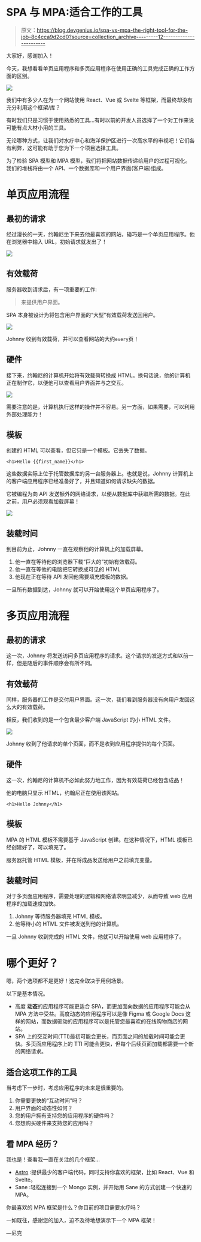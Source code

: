 # SPA 与 MPA:适合工作的工具

> 原文：<https://blog.devgenius.io/spa-vs-mpa-the-right-tool-for-the-job-8c4cca9d2cd0?source=collection_archive---------12----------------------->

大家好，感谢加入！

今天，我想看看单页应用程序和多页应用程序在使用正确的工具完成正确的工作方面的区别。

![](img/b632f548806830e174f1e5bd9cf81d7e.png)

我们中有多少人在为一个网站使用 React、Vue 或 Svelte 等框架，而最终却没有充分利用这个框架/库？

有时我们只是习惯于使用熟悉的工具…有时以前的开发人员选择了一个对工作来说可能有点大材小用的工具。

无论哪种方式，让我们对水疗中心和海洋保护区进行一次高水平的审视吧！它们各有利弊，这可能有助于您为下一个项目选择工具。

为了检验 SPA 模型和 MPA 模型，我们将把网站数据传递给用户的过程可视化。我们的堆栈将由一个 API、一个数据库和一个用户界面(客户端)组成。

# 单页应用流程

## 最初的请求

经过漫长的一天，约翰尼坐下来去他最喜欢的网站，碰巧是一个单页应用程序。他在浏览器中输入 URL，初始请求就发出了！

![](img/3a814717ea07530a03e5455c0141e252.png)

## 有效载荷

服务器收到请求后，有一项重要的工作:

> 来提供用户界面。

SPA 本身被设计为将包含用户界面的“大型”有效载荷发送回用户。

![](img/717455027f21404f3224a3270f6b8270.png)

Johnny 收到有效载荷，并可以查看网站的大约`every`页！

## 硬件

接下来，约翰尼的计算机开始将有效载荷转换成 HTML。换句话说，他的计算机正在制作它，以便他可以查看用户界面并与之交互。

![](img/acc4e14684b7d567a509548dcb09efa6.png)

需要注意的是，计算机执行这样的操作并不容易。另一方面，如果需要，可以利用外部处理能力！

## 模板

创建的 HTML 可以查看，但它只是一个模板。它丢失了数据。

```
<h1>Hello {{first_name}}</h1>
```

这些数据实际上位于托管数据库的另一台服务器上。也就是说，Johnny 计算机上的客户端应用程序已经准备好了，并且知道如何请求缺失的数据。

它被编程为向 API 发送额外的网络请求，以便从数据库中获取所需的数据。在此之前，用户必须观看加载屏幕！

![](img/18fc8a155cffec58f5cfa9e2fc2e1a27.png)

## 装载时间

到目前为止，Johnny 一直在观察他的计算机上的加载屏幕。

1.  他一直在等待他的浏览器下载“巨大的”初始有效载荷。
2.  他一直在等他的电脑把它转换成可见的 HTML
3.  他现在正在等待 API 发回他需要填充模板的数据。

一旦所有数据到达，Johnny 就可以开始使用这个单页应用程序了。

# 多页应用流程

## 最初的请求

这一次，Johnny 将发送访问多页应用程序的请求。这个请求的发送方式和以前一样，但是随后的事件顺序会有所不同。

## 有效载荷

同样，服务器的工作是交付用户界面。这一次，我们看到服务器没有向用户发回这么大的有效载荷。

相反，我们收到的是一个包含最少客户端 JavaScript 的小 HTML 文件。

![](img/3e8b009547d88e0e89c01bc59d9a03f8.png)

Johnny 收到了他请求的单个页面，而不是收到应用程序提供的每个页面。

## 硬件

这一次，约翰尼的计算机不必如此努力地工作，因为有效载荷已经包含成品！

他的电脑只显示 HTML，约翰尼正在使用该网站。

```
<h1>Hello Johnny</h1>
```

## 模板

MPA 的 HTML 模板不需要基于 JavaScript 创建。在这种情况下，HTML 模板已经创建好了，可以填充了。

服务器托管 HTML 模板，并在将成品发送给用户之前填充变量。

## 装载时间

对于多页面应用程序，需要处理的逻辑和网络请求明显减少，从而导致 web 应用程序的加载速度加快。

1.  Johnny 等待服务器填充 HTML 模板。
2.  他等待小的 HTML 文件被发送到他的计算机。

一旦 Johnny 收到完成的 HTML 文件，他就可以开始使用 web 应用程序了。

# 哪个更好？

嗯，两个选项都不是更好！这完全取决于用例场景。

以下是基本情况。

*   高度 **动态**的应用程序可能更适合 SPA，而更加面向数据的应用程序可能会从 MPA 方法中受益。高度动态的应用程序可以是像 Figma 或 Google Docs 这样的网站，而数据驱动的应用程序可以是托管您最喜欢的在线购物商店的网站。
*   SPA 上的交互时间(TTI)最初可能会更长，而页面之间的加载时间可能会更快。多页面应用程序上的 TTI 可能会更快，但每个后续页面加载都需要一个新的网络请求。

## 适合这项工作的工具

当考虑下一步时，考虑应用程序的未来是很重要的。

1.  你需要更快的“互动时间”吗？
2.  用户界面的动态性如何？
3.  您的用户拥有支持您的应用程序的硬件吗？
4.  您想购买硬件来支持您的应用吗？

## 看 MPA 经历？

我也是！查看我一直在关注的几个框架…

*   [Astro](https://astro.build/) :提供最少的客户端代码，同时支持你喜欢的框架，比如 React、Vue 和 Svelte。
*   Sane :轻松连接到一个 Mongo 实例，并开始用 Sane 的方式创建一个快速的 MPA。

你最喜欢的 MPA 框架是什么？你目前的项目需要水疗吗？

一如既往，感谢您的加入，迫不及待地想演示下一个 MPA 框架！

—尼克